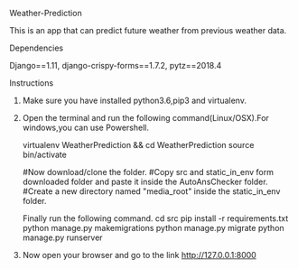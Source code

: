Weather-Prediction

This is an app that can predict future weather from previous weather data.

Dependencies

 Django==1.11,
 django-crispy-forms==1.7.2,
 pytz==2018.4

Instructions

1. Make sure you have installed python3.6,pip3 and virtualenv.
2. Open the terminal and  run the following command(Linux/OSX).For windows,you can use Powershell.

   virtualenv WeatherPrediction && cd WeatherPrediction
   source bin/activate

   #Now download/clone the folder.
   #Copy src and static_in_env form downloaded folder and paste it inside the AutoAnsChecker folder.
   #Create a new directory named "media_root" inside the static_in_env folder.

   Finally run the following command.
   cd src
   pip install -r requirements.txt
   python manage.py makemigrations
   python manage.py migrate
   python manage.py runserver

 3. Now open your browser and go to the link http://127.0.0.1:8000
